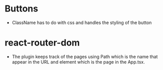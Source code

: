 # Buttons

- ClassName has to do with css and handles the styling of the button

# react-router-dom

- The plugin keeps track of the pages using Path which is the name that appear in the URL and element which is the page in the App.tsx.
